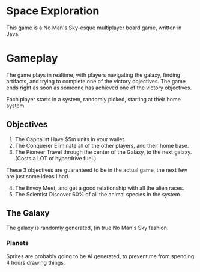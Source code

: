 # Space Exploration
This game is a No Man's Sky-esque multiplayer board game, written in Java. 

# Gameplay
The game plays in realtime, with players navigating the galaxy, finding artifacts, and trying to complete one of the victory objectives. The game ends right as soon as someone has achieved one of the victory objectives. 

Each player starts in a system, randomly picked, starting at their home system.

## Objectives
1. The Capitalist
Have $5m units in your wallet.
2. The Conquerer
Eliminate all of the other players, and their home base.
3. The Pioneer
Travel through the center of the Galaxy, to the next galaxy. (Costs a LOT of hyperdrive fuel.)

These 3 objectives are guaranteed to be in the actual game, the next few are just some ideas I had.

4. The Envoy
Meet, and get a good relationship with all the alien races.
5. The Scientist
Discover 60% of all the animal species in the system.

## The Galaxy
The galaxy is randomly generated, (in true No Man's Sky fashion.

### Planets
Sprites are probably going to be AI generated, to prevent me from spending 4 hours drawing things.

